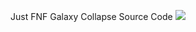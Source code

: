 Just FNF Galaxy Collapse Source Code
![](https://cdn.discordapp.com/attachments/873872779676626944/898925514847305758/icon0.png)